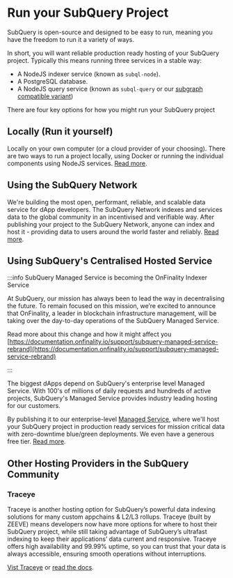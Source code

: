 # Run your SubQuery Project

SubQuery is open-source and designed to be easy to run, meaning you have the freedom to run it a variety of ways.

In short, you will want reliable production ready hosting of your SubQuery project. Typically this means running three services in a stable way:

- A NodeJS indexer service (known as `subql-node`).
- A PostgreSQL database.
- A NodeJS query service (known as `subql-query` or our [subgraph compatible variant](./query/subgraph.md))

There are four key options for how you might run your SubQuery project

## Locally (Run it yourself)

Locally on your own computer (or a cloud provider of your choosing). There are two ways to run a project locally, using Docker or running the individual components using NodeJS services. [Read more](./run.md).

## Using the SubQuery Network

We're building the most open, performant, reliable, and scalable data service for dApp developers. The SubQuery Network indexes and services data to the global community in an incentivised and verifiable way. After publishing your project to the SubQuery Network, anyone can index and host it - providing data to users around the world faster and reliably. [Read more](../../subquery_network/architects/publish.md).

## Using SubQuery's Centralised Hosted Service

:::info SubQuery Managed Service is becoming the OnFinality Indexer Service

At SubQuery, our mission has always been to lead the way in decentralising the future. To remain focused on this mission, we’re excited to announce that OnFinality, a leader in blockchain infrastructure management, will be taking over the day-to-day operations of the SubQuery Managed Service.

Read more about this change and how it might affect you [https://documentation.onfinality.io/support/subquery-managed-service-rebrand](https://documentation.onfinality.io/support/subquery-managed-service-rebrand)

:::

The biggest dApps depend on SubQuery's enterprise level Managed Service. With 100's of millions of daily requests and hundreds of active projects, SubQuery's Managed Service provides industry leading hosting for our customers.

By publishing it to our enterprise-level [Managed Service](https://managedservice.subquery.network), where we'll host your SubQuery project in production ready services for mission critical data with zero-downtime blue/green deployments. We even have a generous free tier. [Read more](./publish.md).

## Other Hosting Providers in the SubQuery Community

### Traceye

Traceye is another hosting option for SubQuery’s powerful data indexing solutions for many custom appchains & L2/L3 rollups. Traceye (built by ZEEVE) means developers now have more options for where to host their SubQuery project, while still taking advantage of SubQuery’s ultrafast indexing to keep their applications’ data current and responsive. Traceye offers high availability and 99.99% uptime, so you can trust that your data is always accessible, ensuring smooth operations without interruptions.

[Vist Traceye](https://traceye.io) or [read the docs](https://docs.zeeve.io/traceye/shared-indexing/hosted-subquery).
